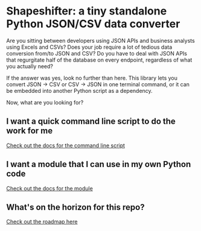 # Shapeshifter: a tiny standalone Python JSON/CSV data converter

Are you sitting between developers using JSON APIs and business analysts using Excels and CSVs? Does your job require a lot of tedious data conversion from/to JSON and CSV? Do you have to deal with JSON APIs that regurgitate half of the database on every endpoint, regardless of what you actually need?

If the answer was yes, look no further than here. This library lets you convert JSON -> CSV or CSV -> JSON in one terminal command, or it can be embedded into another Python script as a dependency.

Now, what are you looking for?

## I want a quick command line script to do the work for me

[Check out the docs for the command line script](./docs/command_line_docs.md)

## I want a module that I can use in my own Python code

[Check out the docs for the module](./docs/command_line_docs.md)

## What's on the horizon for this repo?

[Check out the roadmap here](./Roadmap.md)
